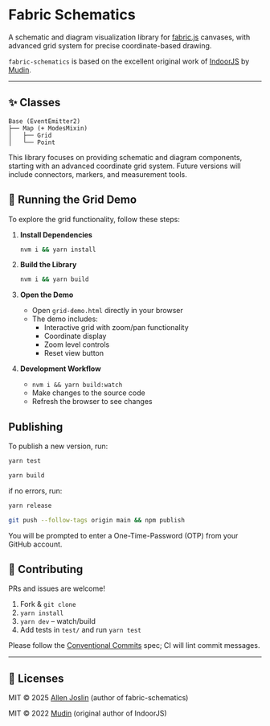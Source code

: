# Fabric Schematics

A schematic and diagram visualization library for [fabric.js](https://fabricjs.com/) canvases, with advanced grid system for precise coordinate-based drawing.

`fabric-schematics` is based on the excellent original work of [IndoorJS](https://github.com/mudin/indoorjs) by [Mudin](https://github.com/mudin).

---

## ✨ Classes

```
Base (EventEmitter2)
├── Map (+ ModesMixin)
│   ├── Grid
│   └── Point
```

This library focuses on providing schematic and diagram components, starting with an advanced coordinate grid system. Future versions will include connectors, markers, and measurement tools.

## 🚀 Running the Grid Demo

To explore the grid functionality, follow these steps:

1. **Install Dependencies**
   ```bash
   nvm i && yarn install
   ```

2. **Build the Library**
   ```bash
   nvm i && yarn build
   ```

3. **Open the Demo**
   - Open `grid-demo.html` directly in your browser
   - The demo includes:
     - Interactive grid with zoom/pan functionality
     - Coordinate display
     - Zoom level controls
     - Reset view button

4. **Development Workflow**
   - `nvm i && yarn build:watch`
   - Make changes to the source code
   - Refresh the browser to see changes


## Publishing

To publish a new version, run:

```bash
yarn test
```

```bash
yarn build
```

if no errors, run:

```bash
yarn release
```

```bash
git push --follow-tags origin main && npm publish
```

You will be prompted to enter a One-Time-Password (OTP) from your GitHub account.


## 🤝 Contributing

PRs and issues are welcome!
1. Fork & `git clone`
2. `yarn install`
3. `yarn dev` – watch/build
4. Add tests in `test/` and run `yarn test`

Please follow the [Conventional Commits](https://www.conventionalcommits.org/) spec; CI will lint commit messages.

---

## 📄 Licenses

MIT © 2025 [Allen Joslin](https://github.com/ajoslin103) (author of fabric-schematics)

MIT © 2022 [Mudin](https://github.com/mudin) (original author of IndoorJS)